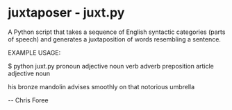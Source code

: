 <h1>juxtaposer - juxt.py</h1>

A Python script that takes a sequence of English syntactic categories (parts of speech) and generates a juxtaposition of words resembling a sentence.

EXAMPLE USAGE: 

$ python juxt.py pronoun adjective noun verb adverb preposition article adjective noun

his bronze mandolin advises smoothly on that notorious umbrella

-- Chris Foree
